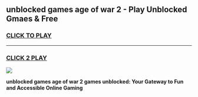 
## unblocked games age of war 2 - Play Unblocked Gmaes & Free
<h3>
<a href="https://news.freeplayer.one?title=unblocked_games_age_of_war_2&ref=16F">CLICK TO PLAY</a></h3>
<hr>

<h3>
<a href="https://news.freeplayer.one?title=unblocked_games_age_of_war_2&ref=16F">CLICK 2 PLAY</a>
  
</h3>

<a href="https://news.freeplayer.one?title=unblocked_games_age_of_war_2&ref=16F/"><img src="https://clearcache.store/games.png"></a>


**unblocked games age of war 2 games unblocked: Your Gateway to Fun and Accessible Online Gaming**
